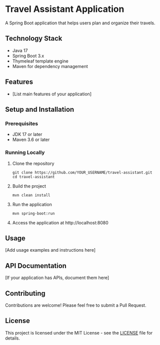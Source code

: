 # Travel Assistant Application

A Spring Boot application that helps users plan and organize their travels.

## Technology Stack

- Java 17
- Spring Boot 3.x
- Thymeleaf template engine
- Maven for dependency management

## Features

- [List main features of your application]

## Setup and Installation

### Prerequisites

- JDK 17 or later
- Maven 3.6 or later

### Running Locally

1. Clone the repository

   ```
   git clone https://github.com/YOUR_USERNAME/travel-assistant.git
   cd travel-assistant
   ```

2. Build the project

   ```
   mvn clean install
   ```

3. Run the application

   ```
   mvn spring-boot:run
   ```

4. Access the application at http://localhost:8080

## Usage

[Add usage examples and instructions here]

## API Documentation

[If your application has APIs, document them here]

## Contributing

Contributions are welcome! Please feel free to submit a Pull Request.

## License

This project is licensed under the MIT License - see the [LICENSE](LICENSE) file for details.
